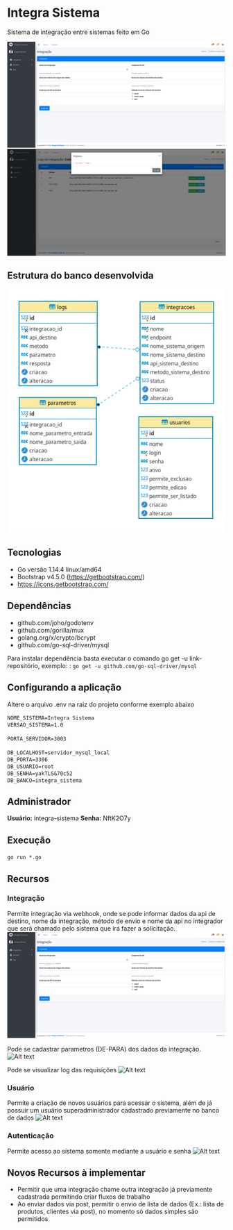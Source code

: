# Integra Sistema
Sistema de integração entre sistemas feito em Go

![Alt text](/imagens/cadastro-integracao.png?raw=true "Página cadastro de integração")
![Alt text](/imagens/visualizar-log-retorno-integracao.png?raw=true "Página listagem log das integrações")

## Estrutura do banco desenvolvida
![Alt text](/imagens/der.png?raw=true "Diagrama de Entidade e Relacionamento")

## Tecnologias
* Go versão 1.14.4 linux/amd64
* Bootstrap v4.5.0 (https://getbootstrap.com/)
* https://icons.getbootstrap.com/

## Dependências
* github.com/joho/godotenv
* github.com/gorilla/mux
* golang.org/x/crypto/bcrypt
* github.com/go-sql-driver/mysql

Para instalar dependência basta executar o comando go get -u link-repositório, exemplo: : ```go get -u github.com/go-sql-driver/mysql```

## Configurando a aplicação 
Altere o arquivo .env na raiz do projeto conforme exemplo abaixo
```
NOME_SISTEMA=Integra Sistema
VERSAO_SISTEMA=1.0

PORTA_SERVIDOR=3003

DB_LOCALHOST=servidor_mysql_local
DB_PORTA=3306
DB_USUARIO=root
DB_SENHA=yakTLS&70c52
DB_BANCO=integra_sistema
```

## Administrador
**Usuário:** integra-sistema
**Senha:** NftK2O7y

## Execução
```go run *.go```

## Recursos

### Integração
Permite integração via webhook, onde se pode informar dados da api de destino, nome da integração, 
método de envio e nome da api no integrador que será chamado pelo sistema que irá fazer a solicitação.
![Alt text](/imagens/cadastro-integracao.png?raw=true "Página cadastro de integração")

Pode se cadastrar parametros (DE-PARA) dos dados da integração.
![Alt text](/imagens/editar-parametros.png?raw=true "Página de edição de parametros")

Pode se visualizar log das requisições
![Alt text](/imagens/visualizar-logs.png?raw=true "Página de visualização de logs")

### Usuário
Permite a criação de novos usuários para acessar o sistema, 
além de já possuir um usuário superadministrador cadastrado 
previamente no banco de dados
![Alt text](/imagens/cadastro-usuario.png?raw=true "Página de cadastro de usuário")

### Autenticação
Permite acesso ao sistema somente mediante a usuário e senha
![Alt text](/imagens/autenticacao.png?raw=true "Página de autenticação")

## Novos Recursos à implementar
* Permitir que uma integração chame outra integração já previamente cadastrada permitindo criar fluxos de trabalho
* Ao enviar dados via post, permitir o envio de lista de dados (Ex.: lista de produtos, clientes via post), no momento só dados simples são permitidos